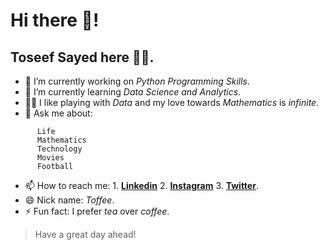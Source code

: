 # Hi there 👋! 
## Toseef Sayed here 👨‍🎓.

- 🔭 I’m currently working on _Python Programming Skills_.
- 🌱 I’m currently learning _Data Science and Analytics_.
- 👨‍💻 I like playing with _Data_ and my love towards _Mathematics_ is _infinite_.
- 💬 Ask me about:
~~~
      Life
      Mathematics
      Technology
      Movies
      Football
~~~

- 📫 How to reach me: 1. [**Linkedin**](https://www.linkedin.com/in/toseefsayed/) 2. [**Instagram**](https://www.instagram.com/toseef_sayed/) 3. [**Twitter**](https://www.twitter.com/SayedToseef/).
- 😄 Nick name: *Toffee*.
- ⚡ Fun fact: I prefer *tea* over *coffee*.

> Have a great day ahead!
